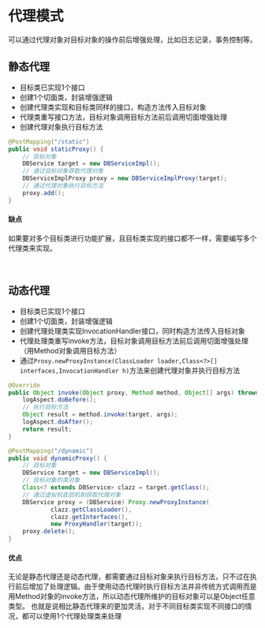 # 代理模式
可以通过代理对象对目标对象的操作前后增强处理，比如日志记录，事务控制等。
## 静态代理
* 目标类已实现1个接口
* 创建1个切面类，封装增强逻辑
* 创建代理类实现和目标类同样的接口，构造方法传入目标对象
* 代理类重写接口方法，目标对象调用目标方法前后调用切面增强处理
* 创建代理对象执行目标方法

```Java
@PostMapping("/static")
public void staticProxy() {
    // 目标对象
    DBService target = new DBServiceImpl();
    // 通过目标对象获取代理对象
    DBServiceImplProxy proxy = new DBServiceImplProxy(target);
    // 通过代理对象执行目标方法
    proxy.add();
}
```

#### 缺点
如果要对多个目标类进行功能扩展，且目标类实现的接口都不一样，需要编写多个代理类来实现。

<br/>

## 动态代理
* 目标类已实现1个接口
* 创建1个切面类，封装增强逻辑
* 创建代理处理类实现InvocationHandler接口，同时构造方法传入目标对象
* 代理处理类重写invoke方法，目标对象调用目标方法前后调用切面增强处理（用Method对象调用目标方法）
* 通过`Proxy.newProxyInstance(ClassLoader loader,Class<?>[] interfaces,InvocationHandler h)`方法来创建代理对象并执行目标方法

```Java
@Override
public Object invoke(Object proxy, Method method, Object[] args) throws Throwable {
    logAspect.doBefore();
    // 执行目标方法
    Object result = method.invoke(target, args);
    logAspect.doAfter();
    return result;
}
```

```Java
@PostMapping("/dynamic")
public void dynamicProxy() {
    // 目标对象
    DBService target = new DBServiceImpl();
    // 目标对象的类对象
    Class<? extends DBService> clazz = target.getClass();
    // 通过虚拟机底层机制获取代理对象
    DBService proxy = (DBService) Proxy.newProxyInstance(
            clazz.getClassLoader(),
            clazz.getInterfaces(),
            new ProxyHandler(target));
    proxy.delete();
}
```

#### 优点
无论是静态代理还是动态代理，都需要通过目标对象来执行目标方法，只不过在执行前后增加了处理逻辑。由于使用动态代理时执行目标方法并非传统方式调用而是用Method对象的invoke方法，所以动态代理所维护的目标对象可以是Object任意类型。
也就是说相比静态代理来的更加灵活，对于不同目标类实现不同接口的情况，都可以使用1个代理处理类来处理



